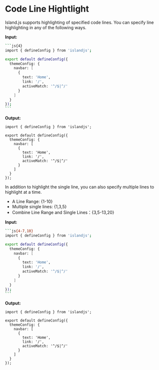 # Code Line Hightlight

Island.js supports highlighting of specified code lines. You can specify line highlighting in any of the following ways.

**Input:**

````bash
```js{4}
import { defineConfig } from 'islandjs';

export default defineConfig({
  themeConfig: {
    navbar: [
      {
        text: 'Home',
        link: '/',
        activeMatch: '^/$|^/'
      }
    ]
  }
});
```
````

**Output:**

```js{3}
import { defineConfig } from 'islandjs';

export default defineConfig({
  themeConfig: {
    navbar: [
      {
        text: 'Home',
        link: '/',
        activeMatch: '^/$|^/'
      }
    ]
  }
});
```

In addition to highlight the single line, you can also specify multiple lines to highlight at a time.

- A Line Range: {1-10}
- Multiple single lines: {1,3,5}
- Combine Line Range and Single Lines：{3,5-13,20}

**Input:**

````bash
```js{4-7,10}
import { defineConfig } from 'islandjs';

export default defineConfig({
  themeConfig: {
    navbar: [
      {
        text: 'Home',
        link: '/',
        activeMatch: '^/$|^/'
      }
    ]
  }
});
```
````

**Output:**

```js{4-7,10}
import { defineConfig } from 'islandjs';

export default defineConfig({
  themeConfig: {
    navbar: [
      {
        text: 'Home',
        link: '/',
        activeMatch: '^/$|^/'
      }
    ]
  }
});
```